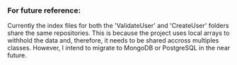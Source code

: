 ### For future reference:
Currently the index files for both the 'ValidateUser' and 'CreateUser' folders share the same repositories. This is because the project uses local arrays to withhold the data and, therefore, it needs to be shared accross multiples classes. However, I intend to migrate to MongoDB or PostgreSQL in the near future. 
